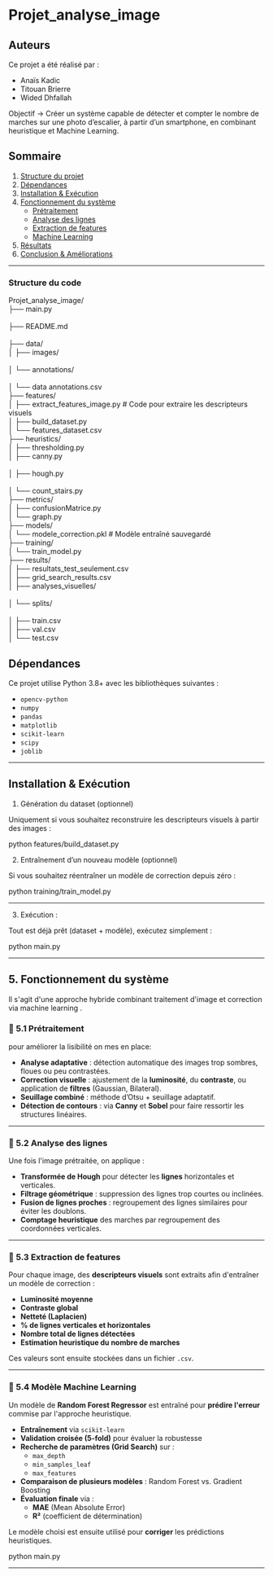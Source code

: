 # Projet_analyse_image

## Auteurs

Ce projet a été réalisé par :

- Anaïs Kadic  
- Titouan Brierre  
- Wided Dhfallah

Objectif -> Créer un système capable de détecter et compter le nombre de marches sur une photo d’escalier, à partir d’un smartphone, en combinant heuristique et Machine Learning.


##  Sommaire

1. [Structure du projet](#structure-du-projet)
2. [Dépendances](#dépendances)
3. [Installation & Exécution](#installation--exécution)
4. [Fonctionnement du système](#fonctionnement-du-système)
    - [Prétraitement](#prétraitement)
    - [Analyse des lignes](#analyse-des-lignes)
    - [Extraction de features](#extraction-de-features)
    - [Machine Learning](#modèle-machine-learning)
5. [Résultats](#résultats)
6. [Conclusion & Améliorations](#conclusion--améliorations)

---

### Structure du code
Projet_analyse_image/ <br> 
├── main.py      <br>                  
├── README.md     <br>               
├── data/<br>
│   ├── images/     <br>               
│   └── annotations/       <br>        
│       └── data annotations.csv  <br>
├── features/<br>
│   ├── extract_features_image.py  # Code pour extraire les descripteurs visuels<br>
│   ├── build_dataset.py <br>
│   └── features_dataset.csv      <br>
├── heuristics/<br>
│   ├── thresholding.py            <br>
│   ├── canny.py                <br>  
│   ├── hough.py                <br>   
│   └── count_stairs.py            <br>
├── metrics/<br>
│   ├── confusionMatrice.py <br>
│   └── graph.py<br>
├── models/           <br>
│   └── modele_correction.pkl  # Modèle entraîné sauvegardé <br>
├── training/ <br>
│   └── train_model.py    <br>
├── results/<br>
│   ├── resultats_test_seulement.csv <br>
│   ├── grid_search_results.csv      <br>
│   ├── analyses_visuelles/       <br>   
│   └── splits/               <br>     
│       ├── train.csv<br> 
│       ├── val.csv<br>
│       └── test.csv<br>

## Dépendances

Ce projet utilise Python 3.8+ avec les bibliothèques suivantes :

- `opencv-python`
- `numpy`
- `pandas`
- `matplotlib`
- `scikit-learn`
- `scipy`
- `joblib`


---
## Installation & Exécution
1. Génération du dataset (optionnel)

Uniquement si vous souhaitez reconstruire les descripteurs visuels à partir des images :

python features/build_dataset.py

2. Entraînement d’un nouveau modèle (optionnel)

Si vous souhaitez réentraîner un modèle de correction depuis zéro :

python training/train_model.py

---
3. Exécution :

Tout est déjà prêt (dataset + modèle), exécutez simplement :

python main.py

---
## 5. Fonctionnement du système
Il s'agit d'une approche hybride combinant traitement d'image et correction via machine learning .


### 🔹 5.1 Prétraitement

pour améliorer la lisibilité on mes en place:

- **Analyse adaptative** : détection automatique des images trop sombres, floues ou peu contrastées.
- **Correction visuelle** : ajustement de la **luminosité**, du **contraste**, ou application de **filtres** (Gaussian, Bilateral).
- **Seuillage combiné** : méthode d’Otsu + seuillage adaptatif.
- **Détection de contours** : via **Canny** et **Sobel** pour faire ressortir les structures linéaires.

---

### 🔹 5.2 Analyse des lignes

Une fois l'image prétraitée, on applique :

- **Transformée de Hough** pour détecter les **lignes** horizontales et verticales.
- **Filtrage géométrique** : suppression des lignes trop courtes ou inclinées.
- **Fusion de lignes proches** : regroupement des lignes similaires pour éviter les doublons.
- **Comptage heuristique** des marches par regroupement des coordonnées verticales.

---

### 🔹 5.3 Extraction de features

Pour chaque image, des **descripteurs visuels** sont extraits afin d'entraîner un modèle de correction :

- **Luminosité moyenne**
- **Contraste global**
- **Netteté (Laplacien)**
- **% de lignes verticales et horizontales**
- **Nombre total de lignes détectées**
- **Estimation heuristique du nombre de marches**

Ces valeurs sont ensuite stockées dans un fichier `.csv`.

---

### 🔹 5.4 Modèle Machine Learning

Un modèle de **Random Forest Regressor** est entraîné pour **prédire l'erreur** commise par l'approche heuristique.

- **Entraînement** via `scikit-learn`
- **Validation croisée (5-fold)** pour évaluer la robustesse
- **Recherche de paramètres (Grid Search)** sur :
  - `max_depth`
  - `min_samples_leaf`
  - `max_features`
- **Comparaison de plusieurs modèles** : Random Forest vs. Gradient Boosting
- **Évaluation finale** via :
  - **MAE** (Mean Absolute Error)
  - **R²** (coefficient de détermination)

Le modèle choisi est ensuite utilisé pour **corriger** les prédictions heuristiques.


python main.py


---
